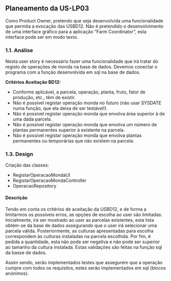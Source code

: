 ## Planeamento da US-LP03

Como Product Owner, pretendo que seja desenvolvida uma funcionalidade que permita a evocação das USBD12. Não é pretendido
o desenvolvimento de uma interface gráfico para a aplicação ”Farm Coordinator”, esta interface pode ser em modo texto.


### 1.1. Análise
    
Nesta user story é necessário fazer uma funcionalidade que irá tratar do registo de operações de monda na base de dados. Devemos conectar o programa com a função desenvolvida em sql na base de dados. 

**Critérios Aceitação BD12:**
* Conforme aplicável, a parcela, operação, planta, fruto, fator de produção, etc., têm de existir.
* Não é possível registar operação monda no futuro (não usar SYSDATE numa função, que ela deixa de ser testável!).
* Não é possível registar operação monda que envolva área superior à de uma dada parcela.
* Não é possível registar operação monda que envolva um número de plantas permanentes superior à existente na parcela.
* Não é possível registar operação monda que envolva plantas permanentes ou temporárias que não existem na parcela.


### 1.3. Design

Criação das classes:
* RegistarOperacaoMondaUI
* RegistarOperacaoMondaController
* OperacaoRepository

#### Descrição

Tendo em conta os critérios de aceitação da USBD12, e de forma a limitarmos os possíveis erros, as opções de escolha ao user são limitadas.
Inicialmente, irá ser mostrado ao user as parcelas existentes, esta lista obtém-se da base de dados assegurando que o user irá selecionar uma parcela válida. Posteriormente, as culturas apresentadas para escolha
correspondem às culturas instaladas na parcela escolhida.
Por fim, é pedida a quantidade, esta não pode ser negativa e não pode ser
superior ao tamanho da cultura instalada. Estas validações são feitas na função sql da basse de dados.

Assim sendo, serão implementados testes que assegurem que a operação cumpre com todos os requisitos, estes serão implementados em sql (blocos anónimos).


